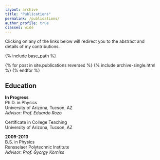```yaml
---
layout: archive
title: "Publications"
permalink: /publications/ 
author_profile: true
classes: wide
---
```


Clicking on any of the links below will redirect you to the abstract and details of my contributions.

{% include base_path %}

{% for post in site.publications reversed %}
  {% include archive-single.html %}
{% endfor %}

## Education
**In Progress**<br>
Ph.D. in Physics<br>
University of Arizona, Tucson, AZ<br>
*Advisor: Prof. Eduardo Rozo*

Certificate in College Teaching<br>
University of Arizona, Tucson, AZ<br>

**2009-2013**<br>
B.S. in Physics<br>
Rensselaer Polytechnic Institute<br>
*Advisor: Prof. Gyorgy Korniss*
